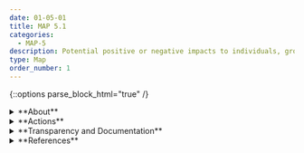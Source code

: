 ```yaml
---
date: 01-05-01
title: MAP 5.1
categories:
  - MAP-5
description: Potential positive or negative impacts to individuals, groups, communities, organizations, or society are regularly identified and documented.
type: Map
order_number: 1
---
```


{::options parse_block_html="true" /}


<details>
<summary markdown="span">**About**</summary>
<br>
AI systems are socio-technical in nature and can have positive, neutral, or negative implications that extend beyond their stated purpose. Negative impacts can be wide- ranging and affect individuals, groups, communities, organizations, and society, as well as the environment and national security. 

The Map function provides an opportunity for organizations to assess potential AI system impacts based on identified risks. This enables organizations to create a baseline for system monitoring and to increase opportunities for detecting emergent risks. Impact assessments also help to identify new benefits and purposes which may arise from AI system use. After an AI system is deployed, engaging different stakeholder groups – who may be aware of, or experience, benefits or negative impacts that are unknown to AI actors – allows organizations to understand and monitor system benefits and impacts more readily.

</details>

<details>
<summary markdown="span">**Actions**</summary>

* Establish and document stakeholder engagement processes at the earliest stages of system formulation to identify potential impacts from the AI system on individuals, groups, communities, organizations, and society. 
* Employ methods such as value sensitive design (VSD) to identify misalignments between organizational and societal values, and system implementation and impact. 
* Identify approaches to engage, capture, and incorporate input from system users and other key stakeholders to assist with continuous monitoring for impacts and emergent risks. Incorporate quantitative, qualitative, and mixed methods in the assessment and documentation of potential impacts to individuals, groups, communities, organizations, and society. 
* Identify a team (internal or external) that is independent of AI design and development functions to assess AI system benefits, positive and negative impacts and their likelihood. 
* Develop impact assessment procedures that incorporate socio-technical elements and methods and plan to normalize across organizational culture. Regularly review and refine impact assessment processes. 

</details>

<details>
<summary markdown="span">**Transparency and Documentation**</summary>
<br>
**Transparency Considerations – Key Questions: MAP 5.1**
- If it relates to people, does it unfairly advantage or disadvantage a particular social group? In what ways? How was this mitigated?
- If it relates to other ethically protected subjects, have appropriate obligations been met? (e.g., medical data might include information collected from animals)
- If it relates to people, could this dataset expose people to harm or legal action? (e.g., financial social or otherwise) What was done to mitigate or reduce the potential for harm?

**AI Transparency Resources: MAP 5.1**
- Datasheets for Datasets
- GAO-21-519SP: AI Accountability Framework for Federal Agencies & Other Entities
- “AI policies and initiatives,” in Artificial Intelligence in Society, OECD, 2019
- Intel.gov: AI Ethics Framework for Intelligence Community  - 2020
- Assessment List for Trustworthy AI (ALTAI) - The High-Level Expert Group on AI - 2019

</details>

<details>
<summary markdown="span">**References**</summary>
<br>
Susanne Vernim, Harald Bauer, Erwin Rauch, et al. 2022. A value sensitive design approach for designing AI-based worker assistance systems in manufacturing. Procedia Comput. Sci. 200, C (2022), 505–516. [URL](https://doi.org/10.1016/j.procs.2022.01.248)

Harini Suresh and John V. Guttag. 2020. A Framework for Understanding Sources of Harm throughout the Machine Learning Life Cycle. arXiv:1901.10002. Retrieved from [URL](https://arxiv.org/abs/1901.10002)

Margarita Boyarskaya, Alexandra Olteanu, and Kate Crawford. 2020. Overcoming Failures of Imagination in AI Infused System Development and Deployment. arXiv:2011.13416. [URL](https://arxiv.org/abs/2011.13416)

Konstantinia Charitoudi and Andrew Blyth. A Socio-Technical Approach to Cyber Risk Management and Impact Assessment. Journal of Information Security 4, 1 (2013), 33-41. [URL](http://dx.doi.org/10.4236/jis.2013.41005)

Raji, I.D., Smart, A., White, R.N., Mitchell, M., Gebru, T., Hutchinson, B., Smith-Loud, J., Theron, D., & Barnes, P. (2020). Closing the AI accountability gap: defining an end-to-end framework for internal algorithmic auditing. Proceedings of the 2020 Conference on Fairness, Accountability, and Transparency.

Emanuel Moss, Elizabeth Anne Watkins, Ranjit Singh, Madeleine Clare Elish, & Jacob Metcalf. 2021. Assemlbing Accountability: Algorithmic Impact Assessment for the Public Interest.  Data & Society. Accessed 7/14/2022 at [URL](https://datasociety.net/library/assembling-accountability-algorithmic-impact-assessment-for-the-public-interest/)

Ada Lovelace Institute. 2022. Algorithmic Impact Assessment: A Case Study in Healthcare. Accessed July 14, 2022. [URL](https://www.adalovelaceinstitute.org/report/algorithmic-impact-assessment-case-study-healthcare/)

Microsoft. Responsible AI Impact Assessment Template. 2022. Accessed July 14, 2022. [URL](https://blogs.microsoft.com/wp-content/uploads/prod/sites/5/2022/06/Microsoft-RAI-Impact-Assessment-Template.pdf)

Microsoft. Responsible AI Impact Assessment Guide. 2022. Accessed July 14, 2022. [URL](https://blogs.microsoft.com/wp-content/uploads/prod/sites/5/2022/06/Microsoft-RAI-Impact-Assessment-Guide.pdf)

Microsoft. Foundations of assessing harm. 2022.  [URL](https://docs.microsoft.com/en-us/azure/architecture/guide/responsible-innovation/harms-modeling/)

Microsoft Responsible AI Standard, v2. [URL](https://query.prod.cms.rt.microsoft.com/cms/api/am/binary/RE4ZPmVhttps://query.prod.cms.rt.microsoft.com/cms/api/am/binary/RE4ZPmV)

</details>
